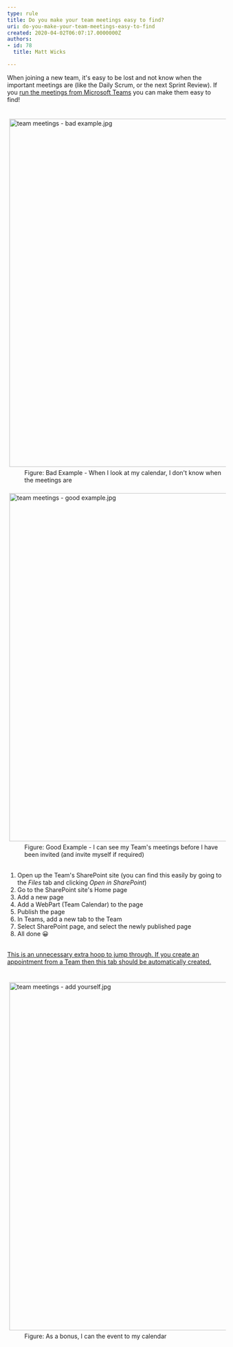 ```yaml
---
type: rule
title: Do you make your team meetings easy to find?
uri: do-you-make-your-team-meetings-easy-to-find
created: 2020-04-02T06:07:17.0000000Z
authors:
- id: 78
  title: Matt Wicks

---
```




<span class='intro'> ​When joining a new team, it's easy to be lost and not know when the important meetings are (like the Daily Scrum, or the next Sprint Review). If you <a href="/_layouts/15/FIXUPREDIRECT.ASPX?WebId=3dfc0e07-e23a-4cbb-aac2-e778b71166a2&amp;TermSetId=07da3ddf-0924-4cd2-a6d4-a4809ae20160&amp;TermId=91a6a999-29d4-4903-8b7a-16fddd976d65">run the meetings from Microsoft Teams</a>&#160;you can make them easy to find!<div><br></div><div><div><div><img src="/SiteAssets/do-you-make-your-team-meetings-easy-to-find/team%20meetings%20-%20bad%20example.jpg" alt="team meetings - bad example.jpg" style="margin&#58;5px;width&#58;808px;" /><br></div><dd class="ssw15-rteElement-FigureBad">​Figure&#58; Bad Example - When I look at my calendar, I don't know when the meetings are<br></dd><div><br></div><div><img src="/SiteAssets/do-you-make-your-team-meetings-easy-to-find/team%20meetings%20-%20good%20example.jpg" alt="team meetings - good example.jpg" style="margin&#58;5px;width&#58;808px;" /><br></div><dd class="ssw15-rteElement-FigureGood">​Figure&#58; Good Example - I can see my Team's meetings before I have been invited (and invite myself if required)<br></dd><div><br></div><div><ol><li>Open up the Team's SharePoint site (you can find this easily by going to the <i>Files</i> tab and clicking <i>Open in SharePoint</i>)</li><li>Go to the&#160;SharePoint site's Home page<br></li><li>Add a new page<br></li><li>Add a WebPart (Team Calendar)&#160;to the page<br></li><li>Publish the page<br></li><li>In Teams, add a new tab to the Team<br></li><li>Select SharePoint page, and select the newly published page<br></li><li>All done &#128512;<br></li></ol><div><font color="#333333"><br></font></div><div><font color="#333333"><a href="https&#58;//microsoftteams.uservoice.com/forums/555103-public/suggestions/36007027-add-a-team-calendar-to-teams-or-allow-a-project-te">This is an unnecessary extra hoop to jump through. If you create an appointment from a Team then this tab should be automatically created.​</a><br><br></font></div><div><font color="#333333"><br></font></div></div><div><img src="/SiteAssets/do-you-make-your-team-meetings-easy-to-find/team%20meetings%20-%20add%20yourself.jpg" alt="team meetings - add yourself.jpg" style="margin&#58;5px;width&#58;808px;" /><br></div></div><dd class="ssw15-rteElement-FigureNormal">​​Figure&#58; As a bonus, I can the&#160;event to my calendar&#160;<br></dd><dd class="ssw15-rteElement-FigureNormal"><br></dd><br></div> </span>





